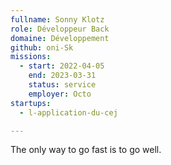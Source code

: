 ```yaml
---
fullname: Sonny Klotz
role: Développeur Back
domaine: Développement
github: oni-Sk
missions:
  - start: 2022-04-05
    end: 2023-03-31
    status: service
    employer: Octo
startups:
  - l-application-du-cej

---
```

The only way to go fast is to go well.
